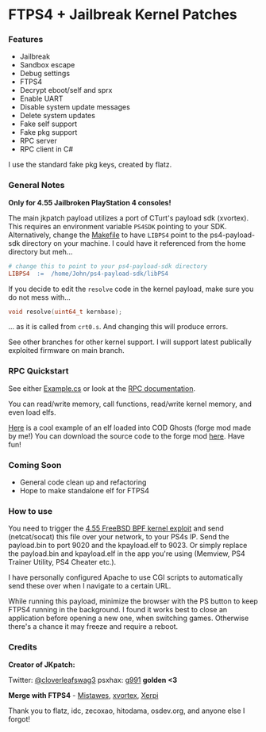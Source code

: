 # FTPS4 + Jailbreak Kernel Patches

### Features

- Jailbreak
- Sandbox escape
- Debug settings
- FTPS4
- Decrypt eboot/self and sprx
- Enable UART
- Disable system update messages
- Delete system updates
- Fake self support
- Fake pkg support
- RPC server
- RPC client in C#

I use the standard fake pkg keys, created by flatz.

### General Notes
**Only for 4.55 Jailbroken PlayStation 4 consoles!**

The main jkpatch payload utilizes a port of CTurt's payload sdk (xvortex). This requires an environment variable `PS4SDK` pointing to your SDK. Alternatively, change the [Makefile](payload/Makefile) to have `LIBPS4` point to the ps4-payload-sdk directory on your machine. I could have it referenced from the home directory but meh...
```makefile
# change this to point to your ps4-payload-sdk directory
LIBPS4	:=	/home/John/ps4-payload-sdk/libPS4
```

If you decide to edit the `resolve` code in the kernel payload, make sure you do not mess with...
```c
void resolve(uint64_t kernbase);
```
... as it is called from `crt0.s`. And changing this will produce errors.

See other branches for other kernel support. I will support latest publically exploited firmware on main branch.

### RPC Quickstart

See either [Example.cs](librpc/Example.cs) or look at the [RPC documentation](librpc/jkpatch.pdf).

You can read/write memory, call functions, read/write kernel memory, and even load elfs.

[Here](https://www.youtube.com/watch?v=ieQPY4feBZo) is a cool example of an elf loaded into COD Ghosts (forge mod made by me!) You can download the source code to the forge mod [here](http://www.mediafire.com/file/v2m6513km68vmpd/forge.zip). Have fun!

### Coming Soon
- General code clean up and refactoring
- Hope to make standalone elf for FTPS4

### How to use
You need to trigger the [4.55 FreeBSD BPF kernel exploit](https://github.com/Cryptogenic/PS4-4.55-Kernel-Exploit) and send (netcat/socat) this file over your network, to your PS4s IP. Send the payload.bin to port 9020 and the kpayload.elf to 9023.
Or simply replace the payload.bin and kpayload.elf in the app you're using (Memview, PS4 Trainer Utility, PS4 Cheater etc.).

I have personally configured Apache to use CGI scripts to automatically send these over when I navigate to a certain URL.

While running this payload, minimize the browser with the PS button to keep FTPS4 running in the background. I found it works best to close an application before opening a new one, when switching games. Otherwise there's a chance it may freeze and require a reboot.

### Credits
**Creator of JKpatch:**

Twitter: [@cloverleafswag3](https://twitter.com/cloverleafswag3) psxhax: [g991](https://www.psxhax.com/members/g991.473299/)
**golden <3**

**Merge with FTPS4** - [Mistawes](https://github.com/mistawes), [xvortex](https://github.com/xvortex), [Xerpi](https://github.com/xerpi)

Thank you to flatz, idc, zecoxao, hitodama, osdev.org, and anyone else I forgot!
